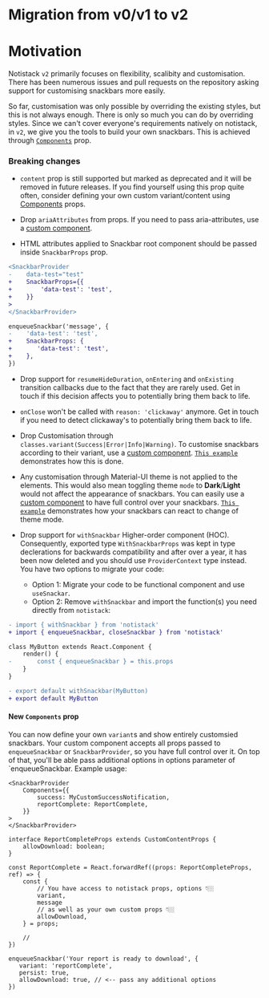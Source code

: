 

# Migration from v0/v1 to v2

# Motivation
Notistack `v2` primarily focuses on flexibility, scalibity and customisation. There has been numerous issues and pull requests
on the repository asking support for customising snackbars more easily.

So far, customisation was only possible by overriding the existing styles, but this is not always enough. There is only so 
much you can do by overriding styles. Since we can't cover everyone's requirements natively on notistack, in `v2`, we give 
you the tools to build your own snackbars. This is achieved through [`Components`](#8-new-components-prop) prop.


### Breaking changes

* `content` prop is still supported but marked as deprecated and it will be removed in future releases. If you find yourself using this prop quite often, consider defining your own custom variant/content using [Components](#8-new-components-prop) props. 

* Drop `ariaAttributes` from props. If you need to pass aria-attributes, use a [custom component](#8-new-components-prop).

* HTML attributes applied to Snackbar root component should be passed inside `SnackbarProps` prop.
```diff
<SnackbarProvider
-    data-test="test"
+    SnackbarProps={{
+        'data-test': 'test',
+    }}
>
</SnackbarProvider>

enqueueSnackbar('message', {
-    'data-test': 'test',
+    SnackbarProps: {
+       'data-test': 'test',
+    },
})
```

* Drop support for `resumeHideDuration`, `onEntering` and `onExisting` transition callbacks due to the fact that they are rarely used. Get in touch if this decision affects you to potentially bring them back to life.

* `onClose` won't be called with `reason: 'clickaway'` anymore. Get in touch if you need to detect clickaway's to potentially bring them back to life.

* Drop Customisation through `classes.variant(Success|Error|Info|Warning)`. To customise snackbars according to their
variant, use a [custom component](#8-new-components-prop). [`This example`](https://github.com/iamhosseindhv/notistack/tree/alpha/examples/custom-snackbar-example) demonstrates how this is done.

* Any customisation through Material-UI theme is not applied to the elements. This would also mean toggling theme `mode` to **Dark**/**Light** would not affect the appearance of snackbars. You can easily use a [custom component](#8-new-components-prop) to have full control over your snackbars. [`This example`](https://github.com/iamhosseindhv/notistack/tree/alpha/examples/custom-snackbar-example) demonstrates how your snackbars can react to change of theme mode.

* Drop support for `withSnackbar` Higher-order component (HOC). Consequently, exported type `WithSnackbarProps` was kept in type declerations for backwards compatibility and after over a year, it has been now deleted and you should use `ProviderContext` type instead. You have two options to migrate your code:
  * Option 1: Migrate your code to be functional component and use `useSnackar`.
  * Option 2: Remove `withSnackbar` and import the function(s) you need directly from `notistack`:
```diff
- import { withSnackbar } from 'notistack' 
+ import { enqueueSnackbar, closeSnackbar } from 'notistack' 

class MyButton extends React.Component {
    render() {
-       const { enqueueSnackbar } = this.props
    }
}

- export default withSnackbar(MyButton)
+ export default MyButton
```


####  New `Components` prop
You can now define your own `variant`s and show entirely customsied snackbars. Your custom component accepts all props passed to `enqueueSnackbar` or `SnackbarProvider`, so you have full control over it. On top of that, you'll be able pass additional options in options parameter of `enqueueSnackbar. Example usage:

```tsx
<SnackbarProvider
    Components={{
        success: MyCustomSuccessNotification,
        reportComplete: ReportComplete,
    }}
>
</SnackbarProvider>

interface ReportCompleteProps extends CustomContentProps {
    allowDownload: boolean;
}

const ReportComplete = React.forwardRef((props: ReportCompleteProps, ref) => {
    const {
        // You have access to notistack props, options 👇🏼
        variant,
        message
        // as well as your own custom props 👇🏼
        allowDownload,
    } = props;

    // 
})

enqueueSnackbar('Your report is ready to download', {
   variant: 'reportComplete',
   persist: true,
   allowDownload: true, // <-- pass any additional options
})

```

